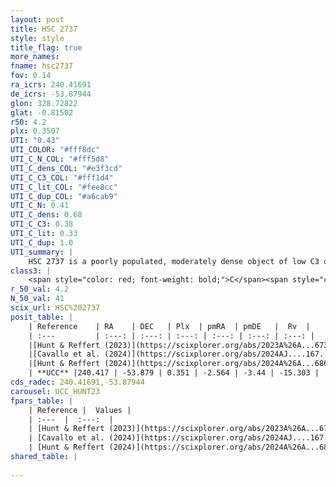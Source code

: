 ```yaml
---
layout: post
title: HSC 2737
style: style
title_flag: true
more_names: 
fname: hsc2737
fov: 0.14
ra_icrs: 240.41691
de_icrs: -53.87944
glon: 328.72822
glat: -0.81502
r50: 4.2
plx: 0.3507
UTI: "0.43"
UTI_COLOR: "#fff8dc"
UTI_C_N_COL: "#fff5d8"
UTI_C_dens_COL: "#e3f3cd"
UTI_C_C3_COL: "#fff1d4"
UTI_C_lit_COL: "#fee8cc"
UTI_C_dup_COL: "#a6cab9"
UTI_C_N: 0.41
UTI_C_dens: 0.68
UTI_C_C3: 0.38
UTI_C_lit: 0.33
UTI_C_dup: 1.0
UTI_summary: |
    HSC 2737 is a poorly populated, moderately dense object of low C3 quality. It was recently reported in the literature.
class3: |
    <span style="color: red; font-weight: bold;">C</span><span style="color: #FFC300; font-weight: bold;">B</span>
r_50_val: 4.2
N_50_val: 41
scix_url: HSC%202737
posit_table: |
    | Reference    | RA    | DEC   | Plx  | pmRA  | pmDE   |  Rv  |
    | :---         | :---: | :---: | :---: | :---: | :---: | :---: |
    |[Hunt & Reffert (2023)](https://scixplorer.org/abs/2023A%26A...673A.114H) | 240.441 | -53.867 | 0.361 | -2.546 | -3.417 | -15.371 |
    |[Cavallo et al. (2024)](https://scixplorer.org/abs/2024AJ....167...12C) | 240.433 | -53.876 | 0.359 | -- | -- | -- |
    |[Hunt & Reffert (2024)](https://scixplorer.org/abs/2024A%26A...686A..42H) | 240.441 | -53.867 | 0.361 | -2.546 | -3.417 | -15.371 |
    | **UCC** |240.417 | -53.879 | 0.351 | -2.564 | -3.44 | -15.303 | 
cds_radec: 240.41691,-53.87944
carousel: UCC_HUNT23
fpars_table: |
    | Reference |  Values |
    | :---  |  :---:  |
    | [Hunt & Reffert (2023)](https://scixplorer.org/abs/2023A%26A...673A.114H) | `AV50=2.487, diffAV50=2.303, MOD50=12.024, logAge50=7.982` |
    | [Cavallo et al. (2024)](https://scixplorer.org/abs/2024AJ....167...12C) | `AV50=2.9, dMod50=12.09, logAge50=7.68, [Fe/H]50=-0.38` |
    | [Hunt & Reffert (2024)](https://scixplorer.org/abs/2024A%26A...686A..42H) | `MassJ=510.525` |
shared_table: |
    
---
```

